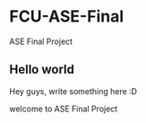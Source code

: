 # FCU-ASE-Final
ASE Final Project 

## Hello world
Hey guys, write something here :D

welcome to ASE Final Project 
